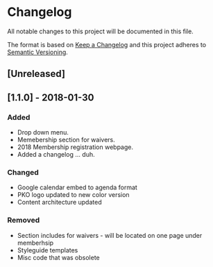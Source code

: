 # Changelog
All notable changes to this project will be documented in this file.

The format is based on [Keep a Changelog](http://keepachangelog.com/en/1.0.0/)
and this project adheres to [Semantic Versioning](http://semver.org/spec/v2.0.0.html).

## [Unreleased]

## [1.1.0] - 2018-01-30
### Added
- Drop down menu.
- Memebership section for waivers.
- 2018 Membership registration webpage.
- Added a changelog ... duh.

### Changed
- Google calendar embed to agenda format
- PKO logo updated to new color version
- Content architecture updated

### Removed
- Section includes for waivers - will be located on one page under memberhsip
- Styleguide templates
- Misc code that was obsolete